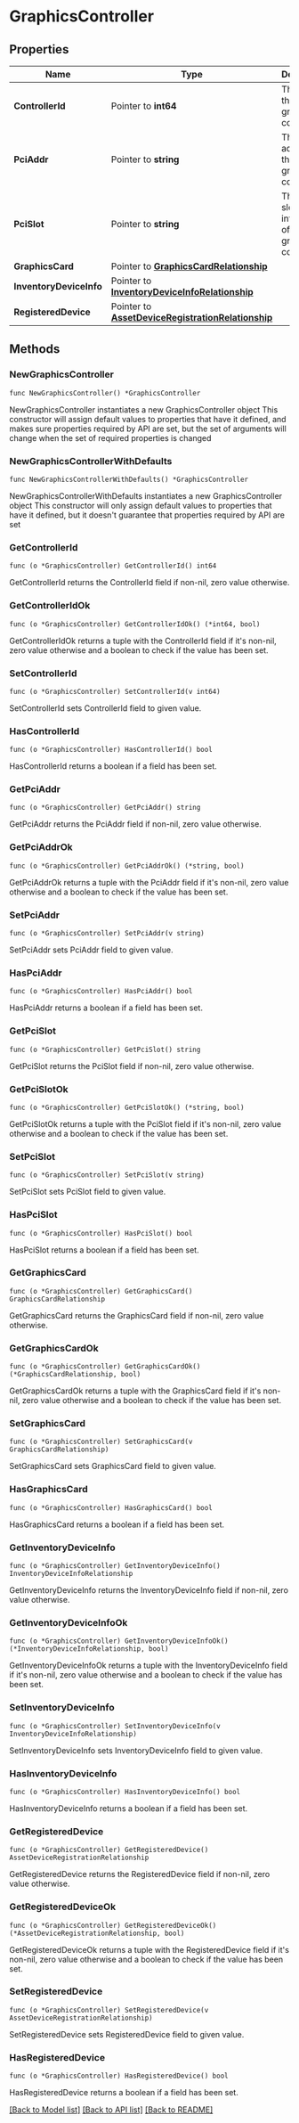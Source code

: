 # GraphicsController

## Properties

Name | Type | Description | Notes
------------ | ------------- | ------------- | -------------
**ControllerId** | Pointer to **int64** | The id of the graphics controller. | [optional] [readonly] 
**PciAddr** | Pointer to **string** | The PCI address of the graphics controller. | [optional] [readonly] 
**PciSlot** | Pointer to **string** | The PCI slot information of the graphics controller. | [optional] [readonly] 
**GraphicsCard** | Pointer to [**GraphicsCardRelationship**](graphics.Card.Relationship.md) |  | [optional] 
**InventoryDeviceInfo** | Pointer to [**InventoryDeviceInfoRelationship**](inventory.DeviceInfo.Relationship.md) |  | [optional] 
**RegisteredDevice** | Pointer to [**AssetDeviceRegistrationRelationship**](asset.DeviceRegistration.Relationship.md) |  | [optional] 

## Methods

### NewGraphicsController

`func NewGraphicsController() *GraphicsController`

NewGraphicsController instantiates a new GraphicsController object
This constructor will assign default values to properties that have it defined,
and makes sure properties required by API are set, but the set of arguments
will change when the set of required properties is changed

### NewGraphicsControllerWithDefaults

`func NewGraphicsControllerWithDefaults() *GraphicsController`

NewGraphicsControllerWithDefaults instantiates a new GraphicsController object
This constructor will only assign default values to properties that have it defined,
but it doesn't guarantee that properties required by API are set

### GetControllerId

`func (o *GraphicsController) GetControllerId() int64`

GetControllerId returns the ControllerId field if non-nil, zero value otherwise.

### GetControllerIdOk

`func (o *GraphicsController) GetControllerIdOk() (*int64, bool)`

GetControllerIdOk returns a tuple with the ControllerId field if it's non-nil, zero value otherwise
and a boolean to check if the value has been set.

### SetControllerId

`func (o *GraphicsController) SetControllerId(v int64)`

SetControllerId sets ControllerId field to given value.

### HasControllerId

`func (o *GraphicsController) HasControllerId() bool`

HasControllerId returns a boolean if a field has been set.

### GetPciAddr

`func (o *GraphicsController) GetPciAddr() string`

GetPciAddr returns the PciAddr field if non-nil, zero value otherwise.

### GetPciAddrOk

`func (o *GraphicsController) GetPciAddrOk() (*string, bool)`

GetPciAddrOk returns a tuple with the PciAddr field if it's non-nil, zero value otherwise
and a boolean to check if the value has been set.

### SetPciAddr

`func (o *GraphicsController) SetPciAddr(v string)`

SetPciAddr sets PciAddr field to given value.

### HasPciAddr

`func (o *GraphicsController) HasPciAddr() bool`

HasPciAddr returns a boolean if a field has been set.

### GetPciSlot

`func (o *GraphicsController) GetPciSlot() string`

GetPciSlot returns the PciSlot field if non-nil, zero value otherwise.

### GetPciSlotOk

`func (o *GraphicsController) GetPciSlotOk() (*string, bool)`

GetPciSlotOk returns a tuple with the PciSlot field if it's non-nil, zero value otherwise
and a boolean to check if the value has been set.

### SetPciSlot

`func (o *GraphicsController) SetPciSlot(v string)`

SetPciSlot sets PciSlot field to given value.

### HasPciSlot

`func (o *GraphicsController) HasPciSlot() bool`

HasPciSlot returns a boolean if a field has been set.

### GetGraphicsCard

`func (o *GraphicsController) GetGraphicsCard() GraphicsCardRelationship`

GetGraphicsCard returns the GraphicsCard field if non-nil, zero value otherwise.

### GetGraphicsCardOk

`func (o *GraphicsController) GetGraphicsCardOk() (*GraphicsCardRelationship, bool)`

GetGraphicsCardOk returns a tuple with the GraphicsCard field if it's non-nil, zero value otherwise
and a boolean to check if the value has been set.

### SetGraphicsCard

`func (o *GraphicsController) SetGraphicsCard(v GraphicsCardRelationship)`

SetGraphicsCard sets GraphicsCard field to given value.

### HasGraphicsCard

`func (o *GraphicsController) HasGraphicsCard() bool`

HasGraphicsCard returns a boolean if a field has been set.

### GetInventoryDeviceInfo

`func (o *GraphicsController) GetInventoryDeviceInfo() InventoryDeviceInfoRelationship`

GetInventoryDeviceInfo returns the InventoryDeviceInfo field if non-nil, zero value otherwise.

### GetInventoryDeviceInfoOk

`func (o *GraphicsController) GetInventoryDeviceInfoOk() (*InventoryDeviceInfoRelationship, bool)`

GetInventoryDeviceInfoOk returns a tuple with the InventoryDeviceInfo field if it's non-nil, zero value otherwise
and a boolean to check if the value has been set.

### SetInventoryDeviceInfo

`func (o *GraphicsController) SetInventoryDeviceInfo(v InventoryDeviceInfoRelationship)`

SetInventoryDeviceInfo sets InventoryDeviceInfo field to given value.

### HasInventoryDeviceInfo

`func (o *GraphicsController) HasInventoryDeviceInfo() bool`

HasInventoryDeviceInfo returns a boolean if a field has been set.

### GetRegisteredDevice

`func (o *GraphicsController) GetRegisteredDevice() AssetDeviceRegistrationRelationship`

GetRegisteredDevice returns the RegisteredDevice field if non-nil, zero value otherwise.

### GetRegisteredDeviceOk

`func (o *GraphicsController) GetRegisteredDeviceOk() (*AssetDeviceRegistrationRelationship, bool)`

GetRegisteredDeviceOk returns a tuple with the RegisteredDevice field if it's non-nil, zero value otherwise
and a boolean to check if the value has been set.

### SetRegisteredDevice

`func (o *GraphicsController) SetRegisteredDevice(v AssetDeviceRegistrationRelationship)`

SetRegisteredDevice sets RegisteredDevice field to given value.

### HasRegisteredDevice

`func (o *GraphicsController) HasRegisteredDevice() bool`

HasRegisteredDevice returns a boolean if a field has been set.


[[Back to Model list]](../README.md#documentation-for-models) [[Back to API list]](../README.md#documentation-for-api-endpoints) [[Back to README]](../README.md)



